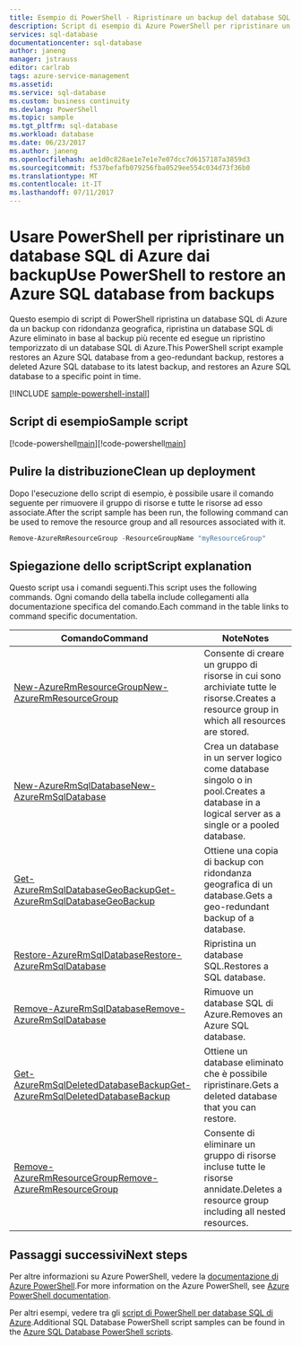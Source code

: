 ```yaml
---
title: Esempio di PowerShell - Ripristinare un backup del database SQL di Azure | Microsoft Docs
description: Script di esempio di Azure PowerShell per ripristinare un database SQL di Azure da backup con ridondanza geografica
services: sql-database
documentationcenter: sql-database
author: janeng
manager: jstrauss
editor: carlrab
tags: azure-service-management
ms.assetid: 
ms.service: sql-database
ms.custom: business continuity
ms.devlang: PowerShell
ms.topic: sample
ms.tgt_pltfrm: sql-database
ms.workload: database
ms.date: 06/23/2017
ms.author: janeng
ms.openlocfilehash: ae1d0c828ae1e7e1e7e07dcc7d6157187a3859d3
ms.sourcegitcommit: f537befafb079256fba0529ee554c034d73f36b0
ms.translationtype: MT
ms.contentlocale: it-IT
ms.lasthandoff: 07/11/2017
---
```

# <a name="use-powershell-to-restore-an-azure-sql-database-from-backups"></a><span data-ttu-id="576c1-103">Usare PowerShell per ripristinare un database SQL di Azure dai backup</span><span class="sxs-lookup"><span data-stu-id="576c1-103">Use PowerShell to restore an Azure SQL database from backups</span></span>

<span data-ttu-id="576c1-104">Questo esempio di script di PowerShell ripristina un database SQL di Azure da un backup con ridondanza geografica, ripristina un database SQL di Azure eliminato in base al backup più recente ed esegue un ripristino temporizzato di un database SQL di Azure.</span><span class="sxs-lookup"><span data-stu-id="576c1-104">This PowerShell script example restores an Azure SQL database from a geo-redundant backup, restores a deleted Azure SQL database to its latest backup, and restores an Azure SQL database to a specific point in time.</span></span>  

[!INCLUDE [sample-powershell-install](../../../includes/sample-powershell-install-no-ssh.md)]

## <a name="sample-script"></a><span data-ttu-id="576c1-105">Script di esempio</span><span class="sxs-lookup"><span data-stu-id="576c1-105">Sample script</span></span>

<span data-ttu-id="576c1-106">[!code-powershell[main](../../../powershell_scripts/sql-database/restore-database/restore-database.ps1?highlight=17-18 "Creare database SQL")]</span><span class="sxs-lookup"><span data-stu-id="576c1-106">[!code-powershell[main](../../../powershell_scripts/sql-database/restore-database/restore-database.ps1?highlight=17-18 "Create SQL Database")]</span></span>

## <a name="clean-up-deployment"></a><span data-ttu-id="576c1-107">Pulire la distribuzione</span><span class="sxs-lookup"><span data-stu-id="576c1-107">Clean up deployment</span></span>

<span data-ttu-id="576c1-108">Dopo l'esecuzione dello script di esempio, è possibile usare il comando seguente per rimuovere il gruppo di risorse e tutte le risorse ad esso associate.</span><span class="sxs-lookup"><span data-stu-id="576c1-108">After the script sample has been run, the following command can be used to remove the resource group and all resources associated with it.</span></span>

```powershell
Remove-AzureRmResourceGroup -ResourceGroupName "myResourceGroup"
```

## <a name="script-explanation"></a><span data-ttu-id="576c1-109">Spiegazione dello script</span><span class="sxs-lookup"><span data-stu-id="576c1-109">Script explanation</span></span>

<span data-ttu-id="576c1-110">Questo script usa i comandi seguenti.</span><span class="sxs-lookup"><span data-stu-id="576c1-110">This script uses the following commands.</span></span> <span data-ttu-id="576c1-111">Ogni comando della tabella include collegamenti alla documentazione specifica del comando.</span><span class="sxs-lookup"><span data-stu-id="576c1-111">Each command in the table links to command specific documentation.</span></span>

| <span data-ttu-id="576c1-112">Comando</span><span class="sxs-lookup"><span data-stu-id="576c1-112">Command</span></span> | <span data-ttu-id="576c1-113">Note</span><span class="sxs-lookup"><span data-stu-id="576c1-113">Notes</span></span> |
|---|---|
| [<span data-ttu-id="576c1-114">New-AzureRmResourceGroup</span><span class="sxs-lookup"><span data-stu-id="576c1-114">New-AzureRmResourceGroup</span></span>](https://docs.microsoft.com/powershell/resourcemanager/azurerm.resources/v3.5.0/new-azurermresourcegroup) | <span data-ttu-id="576c1-115">Consente di creare un gruppo di risorse in cui sono archiviate tutte le risorse.</span><span class="sxs-lookup"><span data-stu-id="576c1-115">Creates a resource group in which all resources are stored.</span></span> | [<span data-ttu-id="576c1-116">New-AzureRmSqlServer</span><span class="sxs-lookup"><span data-stu-id="576c1-116">New-AzureRmSqlServer</span></span>](/powershell/module/azurerm.sql/new-azurermsqlserver) | <span data-ttu-id="576c1-117">Crea un server logico che ospita un database o un pool elastico.</span><span class="sxs-lookup"><span data-stu-id="576c1-117">Creates a logical server that hosts a database or elastic pool.</span></span> | 
| [<span data-ttu-id="576c1-118">New-AzureRmSqlDatabase</span><span class="sxs-lookup"><span data-stu-id="576c1-118">New-AzureRmSqlDatabase</span></span>](/powershell/module/azurerm.sql/new-azurermsqldatabase) | <span data-ttu-id="576c1-119">Crea un database in un server logico come database singolo o in pool.</span><span class="sxs-lookup"><span data-stu-id="576c1-119">Creates a database in a logical server as a single or a pooled database.</span></span> |
[<span data-ttu-id="576c1-120">Get-AzureRmSqlDatabaseGeoBackup</span><span class="sxs-lookup"><span data-stu-id="576c1-120">Get-AzureRmSqlDatabaseGeoBackup</span></span>](/powershell/module/azurerm.sql/get-azurermsqldatabasegeobackup) | <span data-ttu-id="576c1-121">Ottiene una copia di backup con ridondanza geografica di un database.</span><span class="sxs-lookup"><span data-stu-id="576c1-121">Gets a geo-redundant backup of a database.</span></span> |
| [<span data-ttu-id="576c1-122">Restore-AzureRmSqlDatabase</span><span class="sxs-lookup"><span data-stu-id="576c1-122">Restore-AzureRmSqlDatabase</span></span>](/powershell/module/azurerm.sql/restore-azurermsqldatabase) | <span data-ttu-id="576c1-123">Ripristina un database SQL.</span><span class="sxs-lookup"><span data-stu-id="576c1-123">Restores a SQL database.</span></span> |
|[<span data-ttu-id="576c1-124">Remove-AzureRmSqlDatabase</span><span class="sxs-lookup"><span data-stu-id="576c1-124">Remove-AzureRmSqlDatabase</span></span>](/powershell/module/azurerm.sql/remove-azurermsqldatabase) | <span data-ttu-id="576c1-125">Rimuove un database SQL di Azure.</span><span class="sxs-lookup"><span data-stu-id="576c1-125">Removes an Azure SQL database.</span></span> |
| [<span data-ttu-id="576c1-126">Get-AzureRmSqlDeletedDatabaseBackup</span><span class="sxs-lookup"><span data-stu-id="576c1-126">Get-AzureRmSqlDeletedDatabaseBackup</span></span>](/powershell/module/azurerm.sql/get-azurermsqldeleteddatabasebackup) | <span data-ttu-id="576c1-127">Ottiene un database eliminato che è possibile ripristinare.</span><span class="sxs-lookup"><span data-stu-id="576c1-127">Gets a deleted database that you can restore.</span></span> |
| [<span data-ttu-id="576c1-128">Remove-AzureRmResourceGroup</span><span class="sxs-lookup"><span data-stu-id="576c1-128">Remove-AzureRmResourceGroup</span></span>](/powershell/module/azurerm.resources/remove-azurermresourcegroup) | <span data-ttu-id="576c1-129">Consente di eliminare un gruppo di risorse incluse tutte le risorse annidate.</span><span class="sxs-lookup"><span data-stu-id="576c1-129">Deletes a resource group including all nested resources.</span></span> |

## <a name="next-steps"></a><span data-ttu-id="576c1-130">Passaggi successivi</span><span class="sxs-lookup"><span data-stu-id="576c1-130">Next steps</span></span>

<span data-ttu-id="576c1-131">Per altre informazioni su Azure PowerShell, vedere la [documentazione di Azure PowerShell](/powershell/azure/overview).</span><span class="sxs-lookup"><span data-stu-id="576c1-131">For more information on the Azure PowerShell, see [Azure PowerShell documentation](/powershell/azure/overview).</span></span>

<span data-ttu-id="576c1-132">Per altri esempi, vedere tra gli [script di PowerShell per database SQL di Azure](../sql-database-powershell-samples.md).</span><span class="sxs-lookup"><span data-stu-id="576c1-132">Additional SQL Database PowerShell script samples can be found in the [Azure SQL Database PowerShell scripts](../sql-database-powershell-samples.md).</span></span>
